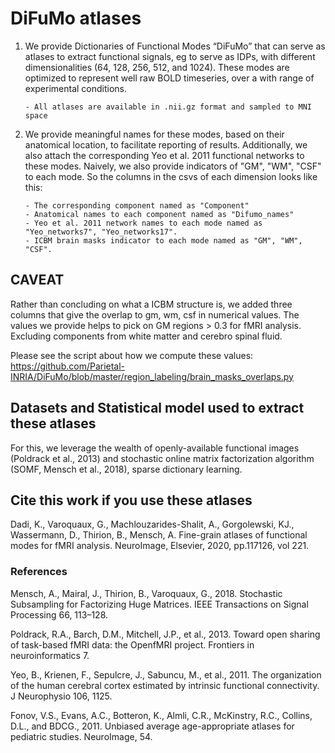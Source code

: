 # DiFuMo atlases

1. We provide Dictionaries of Functional Modes “DiFuMo” that can serve as atlases to extract
   functional signals, eg to serve as IDPs, with different dimensionalities
   (64, 128, 256, 512, and 1024). These modes are optimized to represent well raw BOLD timeseries,
   over a with range of experimental conditions.

       - All atlases are available in .nii.gz format and sampled to MNI space
   
2. We provide meaningful names for these modes, based on their anatomical
   location, to facilitate reporting of results. Additionally, we also
   attach the corresponding Yeo et al. 2011 functional networks to these
   modes. Naively, we also provide indicators of "GM", "WM", "CSF" to each
   mode. So the columns in the csvs of each dimension looks like this:

       - The corresponding component named as "Component"  
       - Anatomical names to each component named as "Difumo_names"
       - Yeo et al. 2011 network names to each mode named as "Yeo_networks7", "Yeo_networks17".
       - ICBM brain masks indicator to each mode named as "GM", "WM", "CSF".
   

CAVEAT
------
Rather than concluding on what a ICBM structure is, we added three columns that
give the overlap to gm, wm, csf in numerical values. The values we provide
helps to pick on GM regions > 0.3 for fMRI analysis. Excluding components from
white matter and cerebro spinal fluid.

Please see the script about how we compute these values:
https://github.com/Parietal-INRIA/DiFuMo/blob/master/region_labeling/brain_masks_overlaps.py


## Datasets and Statistical model used to extract these atlases

For this, we leverage the wealth of openly-available functional images
(Poldrack et al., 2013) and stochastic online matrix factorization algorithm
(SOMF, Mensch et al., 2018), sparse dictionary learning.

## Cite this work if you use these atlases

Dadi, K., Varoquaux, G., Machlouzarides-Shalit, A., Gorgolewski, KJ., Wassermann, D.,
Thirion, B., Mensch, A. Fine-grain atlases of functional modes for fMRI analysis.
NeuroImage, Elsevier, 2020, pp.117126, vol 221.

### References

Mensch, A., Mairal, J., Thirion, B., Varoquaux, G., 2018. Stochastic
Subsampling for Factorizing Huge Matrices. IEEE Transactions
on Signal Processing 66, 113–128.

Poldrack, R.A., Barch, D.M., Mitchell, J.P., et al., 2013. Toward
open sharing of task-based fMRI data: the OpenfMRI project.
Frontiers in neuroinformatics 7.

Yeo, B., Krienen, F., Sepulcre, J., Sabuncu, M., et al., 2011. The
organization of the human cerebral cortex estimated by intrinsic
functional connectivity. J Neurophysio 106, 1125.

Fonov, V.S., Evans, A.C., Botteron, K., Almli, C.R., McKinstry, R.C.,
Collins, D.L., and BDCG., 2011. Unbiased average age-appropriate atlases
for pediatric studies. NeuroImage, 54.
